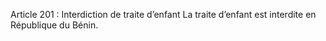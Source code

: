 Article 201 : Interdiction de traite d’enfant
La traite d’enfant est interdite en République du Bénin.